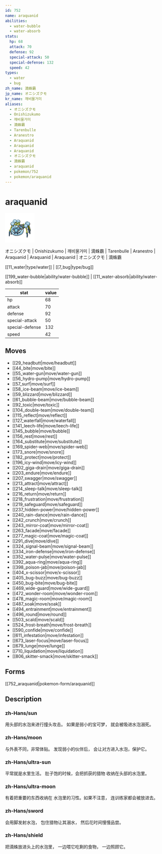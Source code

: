 ```yaml
---
id: 752
name: araquanid
abilities:
  - water-bubble
  - water-absorb
stats:
  hp: 68
  attack: 70
  defense: 92
  special-attack: 50
  special-defense: 132
  speed: 42
types:
  - water
  - bug
zh_name: 滴蛛霸
jp_name: オニシズクモ
kr_name: 깨비물거미
aliases:
  - オニシズクモ
  - Onishizukumo
  - 깨비물거미
  - 滴蛛霸
  - Tarenbulle
  - Aranestro
  - Araquanid
  - Araquanid
  - Araquanid
  - オニシズクモ
  - 滴蛛霸
  - araquanid
  - pokemon/752
  - pokemon/araquanid
---
```

# araquanid

![](https://raw.githubusercontent.com/PokeAPI/sprites/master/sprites/pokemon/752.png)

オニシズクモ | Onishizukumo | 깨비물거미 | 滴蛛霸 | Tarenbulle | Aranestro | Araquanid | Araquanid | Araquanid | オニシズクモ | 滴蛛霸

[[11_water|type/water]] | [[7_bug|type/bug]]

[[199_water-bubble|ability/water-bubble]] | [[11_water-absorb|ability/water-absorb]]

|stat|value|
|---|---|
|hp|68|
|attack|70|
|defense|92|
|special-attack|50|
|special-defense|132|
|speed|42|


## Moves

- [[29_headbutt|move/headbutt]]
- [[44_bite|move/bite]]
- [[55_water-gun|move/water-gun]]
- [[56_hydro-pump|move/hydro-pump]]
- [[57_surf|move/surf]]
- [[58_ice-beam|move/ice-beam]]
- [[59_blizzard|move/blizzard]]
- [[61_bubble-beam|move/bubble-beam]]
- [[92_toxic|move/toxic]]
- [[104_double-team|move/double-team]]
- [[115_reflect|move/reflect]]
- [[127_waterfall|move/waterfall]]
- [[141_leech-life|move/leech-life]]
- [[145_bubble|move/bubble]]
- [[156_rest|move/rest]]
- [[164_substitute|move/substitute]]
- [[169_spider-web|move/spider-web]]
- [[173_snore|move/snore]]
- [[182_protect|move/protect]]
- [[196_icy-wind|move/icy-wind]]
- [[202_giga-drain|move/giga-drain]]
- [[203_endure|move/endure]]
- [[207_swagger|move/swagger]]
- [[213_attract|move/attract]]
- [[214_sleep-talk|move/sleep-talk]]
- [[216_return|move/return]]
- [[218_frustration|move/frustration]]
- [[219_safeguard|move/safeguard]]
- [[237_hidden-power|move/hidden-power]]
- [[240_rain-dance|move/rain-dance]]
- [[242_crunch|move/crunch]]
- [[243_mirror-coat|move/mirror-coat]]
- [[263_facade|move/facade]]
- [[277_magic-coat|move/magic-coat]]
- [[291_dive|move/dive]]
- [[324_signal-beam|move/signal-beam]]
- [[334_iron-defense|move/iron-defense]]
- [[352_water-pulse|move/water-pulse]]
- [[392_aqua-ring|move/aqua-ring]]
- [[398_poison-jab|move/poison-jab]]
- [[404_x-scissor|move/x-scissor]]
- [[405_bug-buzz|move/bug-buzz]]
- [[450_bug-bite|move/bug-bite]]
- [[469_wide-guard|move/wide-guard]]
- [[472_wonder-room|move/wonder-room]]
- [[478_magic-room|move/magic-room]]
- [[487_soak|move/soak]]
- [[494_entrainment|move/entrainment]]
- [[496_round|move/round]]
- [[503_scald|move/scald]]
- [[524_frost-breath|move/frost-breath]]
- [[590_confide|move/confide]]
- [[611_infestation|move/infestation]]
- [[673_laser-focus|move/laser-focus]]
- [[679_lunge|move/lunge]]
- [[710_liquidation|move/liquidation]]
- [[806_skitter-smack|move/skitter-smack]]

## Forms



[[752_araquanid|pokemon-form/araquanid]]

## Description

### zh-Hans/sun

用头部的水泡来进行撞头攻击。
如果是弱小的宝可梦，
就会被吸进水泡溺死。

### zh-Hans/moon

与外表不同，非常体贴。
发现弱小的伙伴后，
会让对方进入水泡，保护它。

### zh-Hans/ultra-sun

平常就是水里生活。
肚子饱的时候，会把抓获的猎物
收纳在头部的水泡里。

### zh-Hans/ultra-moon

有着把重要的东西收纳在
水泡里的习性。如果不注意，
连训练家都会被放进去。

### zh-Hans/sword

会用脚发射水泡，
包住猎物让其溺水，
然后花时间慢慢品尝。

### zh-Hans/shield

把滴蛛放进头上的水泡里，
一边喂它吃剩的食物，
一边照顾它。

